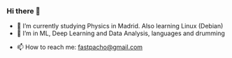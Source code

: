 ### Hi there 👋

<!--
**n0rbb/n0rbb** is a ✨ _special_ ✨ repository because its `README.md` (this file) appears on your GitHub profile.
Here are some ideas to get you started:
-->


- 🌱 I’m currently studying Physics in Madrid. Also learning Linux (Debian)
- 👀 I’m in ML, Deep Learning and Data Analysis, languages and drumming
<!-- - 👯 I’m looking to collaborate on
- 🤔 I’m looking for help with ...
- 💬 Ask me about ... -->
- 📫 How to reach me: fastpacho@gmail.com
<!-- - 😄 Pronouns: ...
- ⚡ Fun fact: ...
-->
